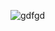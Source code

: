 ![gdfgd](https://user-images.githubusercontent.com/41709736/76729677-70ebfc80-67a5-11ea-95d5-aae477430241.png)

